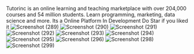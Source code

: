 Tutorinc is an online learning and teaching marketplace with over 204,000 courses and 54 million students. Learn programming, marketing, data science and more.
Its a Online Platform In Development 
Do Star if you liked it
![Screenshot (289)](https://user-images.githubusercontent.com/92690951/187086309-31e0a1a0-d47e-46f0-bed1-d9f7a9987d16.png)
![Screenshot (290)](https://user-images.githubusercontent.com/92690951/187086313-2dc5409e-656a-4cdf-9934-1d0d4d718820.png)
![Screenshot (291)](https://user-images.githubusercontent.com/92690951/187086314-b9d2d8d7-9fbc-41fc-82ab-2f14fae58e12.png)
![Screenshot (292)](https://user-images.githubusercontent.com/92690951/187086316-0da03fd3-eaba-439f-891d-e7a221de8c43.png)
![Screenshot (293)](https://user-images.githubusercontent.com/92690951/187086317-e82b327a-7eea-4ba9-9e64-ffb886bc09ed.png)
![Screenshot (294)](https://user-images.githubusercontent.com/92690951/187086320-c6bfce71-2307-4e3e-8be6-a28fd389d325.png)
![Screenshot (295)](https://user-images.githubusercontent.com/92690951/187086321-a3fcf0f5-5fcb-4ecb-b658-edabf9d037ea.png)
![Screenshot (296)](https://user-images.githubusercontent.com/92690951/187086322-718fe815-b8a6-4278-956a-01aff8494b3f.png)
![Screenshot (298)](https://user-images.githubusercontent.com/92690951/187086323-de9120c0-dec3-4b4f-a409-12e6cae8ffa6.png)
![Screenshot (299)](https://user-images.githubusercontent.com/92690951/187086375-cd57c376-dbec-40a8-be80-7472d952ea07.png)

